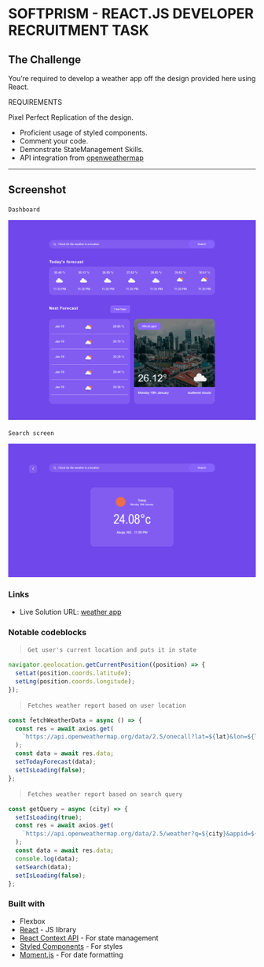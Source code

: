 # SOFTPRISM - REACT.JS DEVELOPER RECRUITMENT TASK

## The Challenge

You’re required to develop a weather app off the design provided here using React.

REQUIREMENTS

Pixel Perfect Replication of the design.

- Proficient usage of styled components.
- Comment your code.
- Demonstrate StateManagement Skills.
- API integration from [openweathermap](https://openweathermap.org/)

---

## Screenshot

`Dashboard`

![Screen 1](./src/img/screen1.png)

`Search screen`

![Screen 2](./src/img/screen2.png)

### Links

- Live Solution URL: [weather app](https://urweather.netlify.app/)

### Notable codeblocks

>`Get user's current location and puts it in state`

```javascript
navigator.geolocation.getCurrentPosition((position) => {
  setLat(position.coords.latitude);
  setLng(position.coords.longitude);
});
```

>`Fetches weather report based on user location`

```javascript
const fetchWeatherData = async () => {
  const res = await axios.get(
    `https://api.openweathermap.org/data/2.5/onecall?lat=${lat}&lon=${lng}&exclude=minutely&appid=${apikey}&units=metric`
  );
  const data = await res.data;
  setTodayForecast(data);
  setIsLoading(false);
};
```

>`Fetches weather report based on search query`

```javascript
const getQuery = async (city) => {
  setIsLoading(true);
  const res = await axios.get(
    `https://api.openweathermap.org/data/2.5/weather?q=${city}&appid=${apikey}&units=metric`
  );
  const data = await res.data;
  console.log(data);
  setSearch(data);
  setIsLoading(false);
};
```

### Built with
- Flexbox
- [React](https://reactjs.org/) - JS library
- [React Context API](https://reactjs.org/docs/context.html) - For state management
- [Styled Components](https://styled-components.com/) - For styles
- [Moment.js](https://momentjs.com/) - For date formatting

